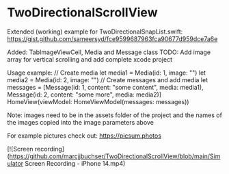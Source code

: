 # TwoDirectionalScrollView

Extended (working) example for TwoDirectionalSnapList.swift: 
https://gist.github.com/sameersyd/fce9599687963fca90677d959dce7a6e

Added: TabImageViewCell, Media and Message class
TODO: Add image array for vertical scrolling and add complete xcode project

  Usage example:
  // Create media
  let media1 = Media(id: 1, image: "<your image name here>")
  let media2 = Media(id: 2, image: "<your image name here>")
  // Create messages and add media
  let messages = [Message(id: 1, content: "some content", media: media1), Message(id: 2, content: "some more", media: media2)]
  HomeView(viewModel: HomeViewModel(messages: messages))
    
  Note: images need to be in the assets folder of the project and the names of the images copied into the image parameters above <your image name here>

  For example pictures check out: https://picsum.photos
  
  [![Screen recording](https://github.com/marcjjbuchser/TwoDirectionalScrollView/blob/main/Simulator Screen Recording - iPhone 14.mp4)

  
  
